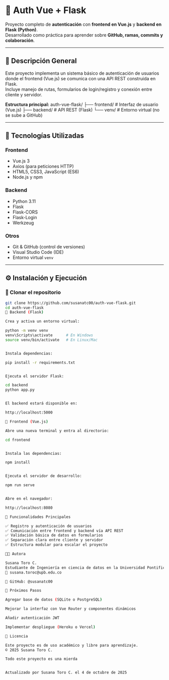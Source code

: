 # 🔐 Auth Vue + Flask

Proyecto completo de **autenticación** con **frontend en Vue.js** y **backend en Flask (Python)**.  
Desarrollado como práctica para aprender sobre **GitHub, ramas, commits y colaboración**.

---

## 🧠 Descripción General

Este proyecto implementa un sistema básico de autenticación de usuarios donde el frontend (Vue.js) se comunica con una API REST construida en Flask.  
Incluye manejo de rutas, formularios de login/registro y conexión entre cliente y servidor.

**Estructura principal:**
auth-vue-flask/
├── frontend/ # Interfaz de usuario (Vue.js)
├── backend/ # API REST (Flask)
└── venv/ # Entorno virtual (no se sube a GitHub)

---

## 🚀 Tecnologías Utilizadas

### **Frontend**
- Vue.js 3
- Axios (para peticiones HTTP)
- HTML5, CSS3, JavaScript (ES6)
- Node.js y npm

### **Backend**
- Python 3.11
- Flask
- Flask-CORS
- Flask-Login
- Werkzeug

### **Otros**
- Git & GitHub (control de versiones)
- Visual Studio Code (IDE)
- Entorno virtual `venv`

---

## ⚙️ Instalación y Ejecución

### 🔹 Clonar el repositorio
```bash
git clone https://github.com/susanatc00/auth-vue-flask.git
cd auth-vue-flask
🔹 Backend (Flask)

Crea y activa un entorno virtual:

python -m venv venv
venv\Scripts\activate      # En Windows
source venv/bin/activate   # En Linux/Mac


Instala dependencias:

pip install -r requirements.txt


Ejecuta el servidor Flask:

cd backend
python app.py


El backend estará disponible en:

http://localhost:5000

🔹 Frontend (Vue.js)

Abre una nueva terminal y entra al directorio:

cd frontend


Instala las dependencias:

npm install


Ejecuta el servidor de desarrollo:

npm run serve


Abre en el navegador:

http://localhost:8080

🧩 Funcionalidades Principales

✅ Registro y autenticación de usuarios
✅ Comunicación entre frontend y backend vía API REST
✅ Validación básica de datos en formularios
✅ Separación clara entre cliente y servidor
✅ Estructura modular para escalar el proyecto

👩‍💻 Autora

Susana Toro C.
Estudiante de Ingeniería en ciencia de datos en la Universidad Pontificia Bolivariana
📧 susana.toroc@upb.edu.co

🐙 GitHub: @susanatc00

🌱 Próximos Pasos

Agregar base de datos (SQLite o PostgreSQL)

Mejorar la interfaz con Vue Router y componentes dinámicos

Añadir autenticación JWT

Implementar despliegue (Heroku o Vercel)

📜 Licencia

Este proyecto es de uso académico y libre para aprendizaje.
© 2025 Susana Toro C.

Todo este proyecto es una mierda


Actualizado por Susana Toro C. el 4 de octubre de 2025
